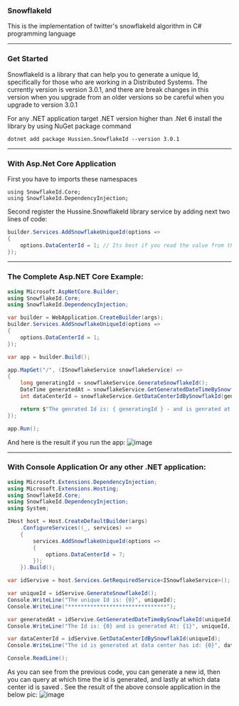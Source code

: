 ### SnowflakeId
This is the implementation of twitter's snowflakeId algorithm in C# programming language

---

### Get Started
SnowflakeId is a library that can help you to generate a unique Id, specifically for those who are working in a Distributed Systems.
The currently version is version 3.0.1, and there are break changes in this version when you upgrade from an older versions so be careful when you upgrade to version 3.0.1

For any .NET application target .NET version higher than .Net 6 install the library by using NuGet package command
```
dotnet add package Hussien.SnowflakeId --version 3.0.1
```
---

### With Asp.Net Core Application

First you have to imports these namespaces
```
using SnowflakeId.Core;
using SnowflakeId.DependencyInjection;
```

Second register the Hussine.SnowflakeId library service by adding next two lines of code:
```C#
builder.Services.AddSnowflakeUniqueId(options =>
{
    options.DataCenterId = 1; // Its best if you read the value from the appsettings.json file
});
```
---

### The Complete Asp.NET Core Example:
```C#
using Microsoft.AspNetCore.Builder;
using SnowflakeId.Core;
using SnowflakeId.DependencyInjection;

var builder = WebApplication.CreateBuilder(args);
builder.Services.AddSnowflakeUniqueId(options =>
{
    options.DataCenterId = 1;
});

var app = builder.Build();

app.MapGet("/", (ISnowflakeService snowflakeService) =>
{
    long generatingId = snowflakeService.GenerateSnowflakeId();
    DateTime generatedAt = snowflakeService.GetGeneratedDateTimeBySnowflakeId(generatingId);
    int dataCenterId = snowflakeService.GetDataCenterIdBySnowflakId(generatingId);

    return $"The genrated Id is: { generatingId } - and is genrated at: { generatedAt } - at Data Center Id: {dataCenterId}";
});

app.Run();
```

And here is the result if you run the app:
![image](https://github.com/Shoogn/SnowflakeId/assets/18530495/6d05dcd7-4a87-4fb9-86a7-bfd79aca7c80)

---
### With Console Application Or any other .NET application:
```C#
using Microsoft.Extensions.DependencyInjection;
using Microsoft.Extensions.Hosting;
using SnowflakeId.Core;
using SnowflakeId.DependencyInjection;
using System;

IHost host = Host.CreateDefaultBuilder(args)
    .ConfigureServices((_, services) =>
    {
        services.AddSnowflakeUniqueId(options =>
        {
            options.DataCenterId = 7;
        });
    }).Build();

var idServive = host.Services.GetRequiredService<ISnowflakeService>();

var uniqueId = idServive.GenerateSnowflakeId();
Console.WriteLine("The unique Id is: {0}", uniqueId);
Console.WriteLine("*******************************");

var generatedAt = idServive.GetGeneratedDateTimeBySnowflakeId(uniqueId);
Console.WriteLine("The Id is: {0} and is generated At: {1}", uniqueId, generatedAt);

var dataCenterId = idServive.GetDataCenterIdBySnowflakId(uniqueId);
Console.WriteLine("The id is generated at data center has id: {0}", dataCenterId);

Console.ReadLine();
```
As you can see from the previous code, you can generate a new id, then you can query at which time the id is generated, and lastly at which data center id is saved .
See the result of the above console application in the below pic:
![image](https://github.com/user-attachments/assets/232917a8-f2ca-41dd-8c11-780e53ea65a9)
